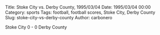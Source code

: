 Title: Stoke City vs. Derby County, 1995/03/04
Date: 1995/03/04 00:00
Category: sports
Tags: football, football scores, Stoke City, Derby County
Slug: stoke-city-vs-derby-county
Author: carbonero


Stoke City 0 - 0 Derby County
